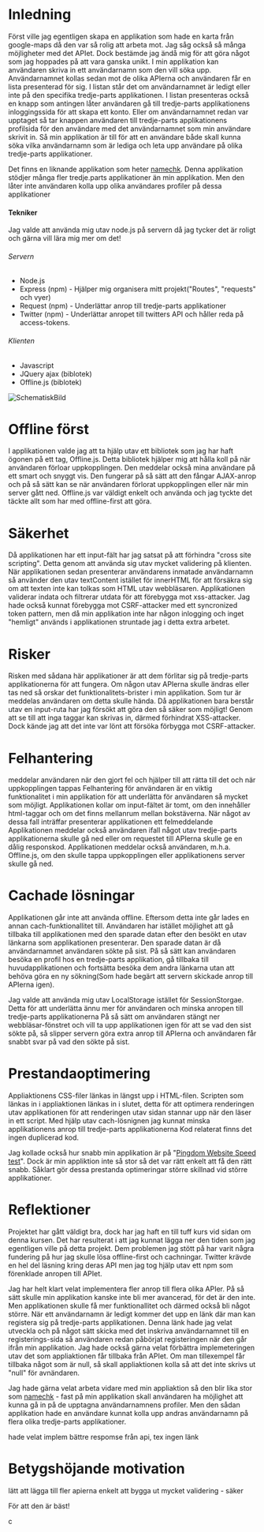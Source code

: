 # Inledning
Först ville jag egentligen skapa en applikation som hade en karta från google-maps då den var så rolig att arbeta mot. Jag såg också så många möjligheter med det APIet. Dock bestämde jag ändå mig för att göra något som jag hoppades på att vara ganska unikt.
I min applikation kan användaren skriva in ett användarnamn som den vill söka upp. Användarnamnet kollas sedan mot de olika APIerna och användaren får en lista presenterad för sig. I listan står det om användarnamnet är ledigt eller inte på den specifika tredje-parts applikationen. I listan presenteras också en knapp som antingen låter användaren gå till tredje-parts applikationens inloggingssida för att skapa ett konto. Eller om användarnamnet redan var upptaget så tar knappen användaren till tredje-parts applikationens profilsida för den användare med det användarnamnet som min användare skrivit in.
Så min applikation är till för att en användare både skall kunna söka vilka användarnamn som är lediga och leta upp användare på olika tredje-parts applikationer.

Det finns en liknande applikation som heter [namechk](https://namechk.com/). Denna applikation stödjer många fler tredje.parts applikationer än min applikation. Men den låter inte användaren kolla upp olika användares profiler på dessa applikationer

#### Tekniker
Jag valde att använda mig utav node.js på servern då jag tycker det är roligt och gärna vill lära mig mer om det!
###### Servern
* Node.js
* Express (npm) - Hjälper mig organisera mitt projekt("Routes", "requests" och vyer)
* Request (npm) - Underlättar anrop till tredje-parts applikationer
* Twitter (npm) - Underlättar anropet till twitters API och håller reda på access-tokens.

###### Klienten
* Javascript
* JQuery ajax (biblotek)
* Offline.js (biblotek)

![SchematiskBild](/SchematiskBild.png)

# Offline först
I applikationen valde jag att ta hjälp utav ett bibliotek som jag har haft ögonen på ett tag, Offline.js. Detta bibliotek hjälper mig att hålla koll på när användaren förloar uppkopplingen. Den meddelar också mina användare på ett smart och snyggt vis.
Den fungerar på så sätt att den fångar AJAX-anrop och på så sätt kan se när användaren förlorat uppkopplingen eller när min server gått ned.
Offline.js var väldigt enkelt och använda och jag tyckte det täckte allt som har med offline-first att göra.

# Säkerhet
Då applikationen har ett input-fält har jag satsat på att förhindra "cross site scripting". Detta genom att använda sig utav mycket validering på klienten. När applikationen sedan presenterar användarens inmatade användarnamn så använder den utav textContent istället för innerHTML för att försäkra sig om att texten inte kan tolkas som HTML utav webbläsaren. Applikationen validerar indata och filtrerar utdata för att förebygga mot xss-attacker.
Jag hade också kunnat förebygga mot CSRF-attacker med ett syncronized token pattern, men då min applikation inte har någon inlogging och inget "hemligt" används i applikationen struntade jag i detta extra arbetet.

# Risker
Risken med sådana här applikationer är att dem förlitar sig på tredje-parts applikationerna för att fungera.
Om någon utav APIerna skulle ändras eller tas ned så orskar det funktionalitets-brister i min applikation. Som tur är meddelas användaren om detta skulle hända.
Då applikationen bara berstår utav en input-ruta har jag försökt att göra den så säker som möjligt! Genom att se till att inga taggar kan skrivas in, därmed förhindrat XSS-attacker.
Dock kände jag att det inte var lönt att försöka förbygga mot CSRF-attacker.

# Felhantering
meddelar användaren när den gjort fel och hjälper till att rätta till det och när uppkopplingen tappas
Felhantering för användaren är en viktig funktionalitet i min applikation för att underlätta för användaren så mycket som möjligt.
Applikationen kollar om input-fältet är tomt, om den innehåller html-taggar och om det finns mellanrum mellan bokstäverna. När något av dessa fall inträffar presenterar applikationen ett felmeddelande
Applikationen meddelar också användaren ifall något utav tredje-parts applikationerna skulle gå ned eller om requestet till APIerna skulle ge en dålig responskod.
Applikationen meddelar också användaren, m.h.a. Offline.js, om den skulle tappa uppkopplingen eller applikationens server skulle gå ned.

# Cachade lösningar
Applikationen går inte att använda offline. Eftersom detta inte går lades en annan cach-funktionallitet till. Användaren har istället möjlighet att gå tillbaka till applikationen med den sparade datan efter den besökt en utav länkarna som applikationen presenterar. Den sparade datan är då användarnamnet användaren sökte på sist. På så sätt kan användaren besöka en profil hos en tredje-parts applikation, gå tillbaka till huvudapplikationen och fortsätta besöka dem andra länkarna utan att behöva göra en ny sökning(Som hade begärt att servern skickade anrop till APIerna igen).

Jag valde att använda mig utav LocalStorage istället för SessionStorgae. Detta för att underlätta ännu mer för användaren och minska anropen till tredje-parts applikationerna På så sätt om användaren stängt ner webbläsar-fönstret och vill ta upp applikationen igen för att se vad den sist sökte på, så slipper servern göra extra anrop till APIerna och användaren får snabbt svar på vad den sökte på sist.

# Prestandaoptimering
Appliaktionens CSS-filer länkas in längst upp i HTML-filen. Scripten som länkas in i appliaktionen länkas in i slutet, detta för att optimera renderingen utav applikationen för att renderingen utav sidan stannar upp när den läser in ett script.
Med hjälp utav cach-lösnignen jag kunnat minska applikationens anrop till tredje-parts applikationerna
Kod relaterat finns det ingen duplicerad kod.

Jag kollade också hur snabb min applikation är på "[Pingdom Website Speed test](http://tools.pingdom.com/fpt/)". Dock är min appliktion inte så stor så det var rätt enkelt att få den rätt snabb. Såklart gör dessa prestanda optimeringar större skillnad vid större applikationer.

# Reflektioner
Projektet har gått väldigt bra, dock har jag haft en till tuff kurs vid sidan om denna kursen. Det har resulterat i att jag kunnat lägga ner den tiden som jag egentligen ville på detta projekt. Dem problemen jag stött på har varit några fundering på hur jag skulle lösa offline-first och cachningar. Twitter krävde en hel del läsning kring deras API men jag tog hjälp utav ett npm som förenklade anropen till APIet.

Jag har helt klart velat implementera fler anrop till flera olika APIer. På så sätt skulle min applikation kanske inte bli mer avancerad, för det är den inte. Men applikationen skulle få mer funktionallitet och därmed också bli något större. När ett användarnamn är ledigt kommer det upp en länk där man kan registera sig på tredje-parts applikationen. Denna länk hade jag velat utveckla och på något sätt skicka med det inskriva användarnamnet till en registerings-sida så användaren redan påbörjat registeringen när den går ifrån min applikation. Jag hade också gärna velat förbättra implemeteringen utav det som appliaktionen får tillbaka från APIet. Om man tillexempel får tillbaka något som är null, så skall appliaktionen kolla så att det inte skrivs ut "null" för avnändaren.

Jag hade gärna velat arbeta vidare med min appliaktion så den blir lika stor som [namechk](https://namechk.com/) - fast på min applikation skall användaren ha möjlighet att kunna gå in på de upptagna användarnamnens profiler. Men den sådan applikation hade en användare kunnat kolla upp andras användarnamn på flera olika tredje-parts applikationer.

 hade velat implem bättre respomse från api, tex ingen länk
# Betygshöjande motivation
lätt att lägga till fler apierna
enkelt att bygga ut
mycket validering - säker


För att den är bäst!




c
